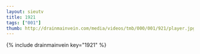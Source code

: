 ```yaml
--- 
layout: sieutv
title: 1921
tags: ["001"]
thumb: http://drainmainvein.com/media/videos/tmb/000/001/921/player.jpg
---
```

{% include drainmainvein key="1921" %} 
